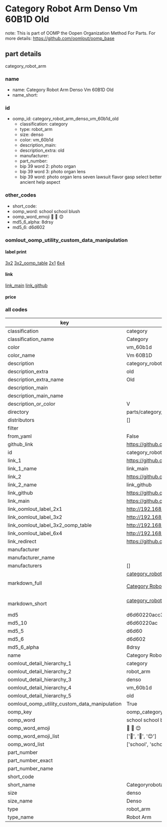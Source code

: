 # Category Robot Arm Denso Vm 60B1D Old  

note: This is part of OOMP the Oopen Organization Method For Parts. For more details: https://github.com/oomlout/oomp_base

##  part details
  



category_robot_arm



### name
* name: Category Robot Arm Denso Vm 60B1D Old
* name_short: 
### id
* oomp_id: category_robot_arm_denso_vm_60b1d_old
  * classification: category
  * type: robot_arm
  * size: denso
  * color: vm_60b1d
  * description_main: 
  * description_extra: old
  * manufacturer: 
  * part_number: 
  * bip 39 word 2: photo organ
  * bip 39 word 3: photo organ lens
  * bip 39 word: photo organ lens seven lawsuit flavor gasp select better ancient help aspect

### other_codes
* short_code: 
* oomp_word: school school blush
* oomp_word_emoji :school: :school: :blush:
* md5_6_alpha: 8drsy
* md5_6: d6d602






### oomlout_oomp_utility_custom_data_manipulation
#### label print
[3x2](http://192.168.1.245:1112/?label=oomp%208drsy)
[3x2_oomp_table](http://192.168.1.108:1112/?label=oomp%208drsy)
[2x1](http://192.168.1.242:1112/?label=oomp%208drsy)
[6x4](http://192.168.1.55:1112/?label=oomp%208drsy)    

#### link

[link_main](https://github.com/oomlout/oomlout_oomp_version_1_messy/tree/main/parts/category_robot_arm_denso_vm_60b1d_old) [link_github](https://github.com/oomlout/oomlout_oomp_version_1_messy/tree/main/parts/category_robot_arm_denso_vm_60b1d_old)                             

#### price







### all codes 
| key | value |  
| --- | --- |  
| classification | category |  
| classification_name | Category |  
| color | vm_60b1d |  
| color_name | Vm 60B1D |  
| description | category_robot_arm |  
| description_extra | old |  
| description_extra_name | Old |  
| description_main |  |  
| description_main_name |  |  
| description_or_color | V  |  
| directory | parts/category_robot_arm_denso_vm_60b1d_old |  
| distributors | [] |  
| filter |  |  
| from_yaml | False |  
| github_link | https://github.com/oomlout/oomlout_oomp_part_src/tree/main/parts/category_robot_arm_denso_vm_60b1d_old |  
| id | category_robot_arm_denso_vm_60b1d_old |  
| link_1 | https://github.com/oomlout/oomlout_oomp_version_1_messy/tree/main/parts/category_robot_arm_denso_vm_60b1d_old |  
| link_1_name | link_main |  
| link_2 | https://github.com/oomlout/oomlout_oomp_version_1_messy/tree/main/parts/category_robot_arm_denso_vm_60b1d_old |  
| link_2_name | link_github |  
| link_github | https://github.com/oomlout/oomlout_oomp_version_1_messy/tree/main/parts/category_robot_arm_denso_vm_60b1d_old |  
| link_main | https://github.com/oomlout/oomlout_oomp_version_1_messy/tree/main/parts/category_robot_arm_denso_vm_60b1d_old |  
| link_oomlout_label_2x1 | http://192.168.1.242:1112/?label=oomp%208drsy |  
| link_oomlout_label_3x2 | http://192.168.1.245:1112/?label=oomp%208drsy |  
| link_oomlout_label_3x2_oomp_table | http://192.168.1.108:1112/?label=oomp%208drsy |  
| link_oomlout_label_6x4 | http://192.168.1.55:1112/?label=oomp%208drsy |  
| link_redirect | https://github.com/oomlout/oomlout_oomp_version_1_messy/tree/main/parts/category_robot_arm_denso_vm_60b1d_old |  
| manufacturer |  |  
| manufacturer_name |  |  
| manufacturers | [] |  
| markdown_full | [category_robot_arm_denso_vm_60b1d_old](none)<br>[](none)<br>[Category Robot Arm Denso Vm 60B1D Old](none)<br><br> |  
| markdown_short | [category_robot_arm_denso_vm_60b1d_old](none)<br><br> |  
| md5 | d6d60220acc34c0562bf1c4b00671d1d |  
| md5_10 | d6d60220ac |  
| md5_5 | d6d60 |  
| md5_6 | d6d602 |  
| md5_6_alpha | 8drsy |  
| name | Category Robot Arm Denso Vm 60B1D Old |  
| oomlout_detail_hierarchy_1 | category |  
| oomlout_detail_hierarchy_2 | robot_arm |  
| oomlout_detail_hierarchy_3 | denso |  
| oomlout_detail_hierarchy_4 | vm_60b1d |  
| oomlout_detail_hierarchy_5 | old |  
| oomlout_oomp_utility_custom_data_manipulation | True |  
| oomp_key | oomp_category_robot_arm_denso_vm_60b1d_old |  
| oomp_word | school school blush |  
| oomp_word_emoji | :school: :school: :blush: |  
| oomp_word_emoji_list | [':school:', ':school:', ':blush:'] |  
| oomp_word_list | ['school', 'school', 'blush'] |  
| part_number |  |  
| part_number_exact |  |  
| part_number_name |  |  
| short_code |  |  
| short_name | Categoryrobotarm |  
| size | denso |  
| size_name | Denso |  
| type | robot_arm |  
| type_name | Robot Arm |  
